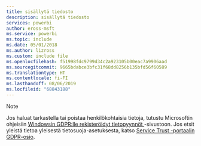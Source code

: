 ```yaml
---
title: sisällytä tiedosto
description: sisällytä tiedosto
services: powerbi
author: eross-msft
ms.service: powerbi
ms.topic: include
ms.date: 05/01/2018
ms.author: lizross
ms.custom: include file
ms.openlocfilehash: f51998fdc9799d34c2a923105b00eac7a9906aad
ms.sourcegitcommit: 9665bdabce3bfc31f68dd8256b135bfd56f60589
ms.translationtype: HT
ms.contentlocale: fi-FI
ms.lasthandoff: 08/06/2019
ms.locfileid: "68843188"
---
```

>[!Note]
>Jos haluat tarkastella tai poistaa henkilökohtaisia tietoja, tutustu Microsoftin ohjeisiin [Windowsin GDPR:lle rekisteröidyt tietopyynnöt ](https://docs.microsoft.com/microsoft-365/compliance/gdpr-dsr-windows) -sivustoon. Jos etsit yleistä tietoa yleisestä tietosuoja-asetuksesta, katso [Service Trust -portaalin GDPR-osio](https://servicetrust.microsoft.com/ViewPage/GDPRGetStarted).

